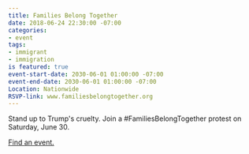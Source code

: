 ```yaml
---
title: Families Belong Together
date: 2018-06-24 22:30:00 -07:00
categories:
- event
tags:
- immigrant
- immigration
is featured: true
event-start-date: 2030-06-01 01:00:00 -07:00
event-end-date: 2030-06-01 01:00:00 -07:00
Location: Nationwide
RSVP-link: www.familiesbelongtogether.org
---
```


Stand up to Trump's cruelty. Join a #FamiliesBelongTogether protest on Saturday, June 30. 

[Find an event.](http://familiesbelongtogether.org)